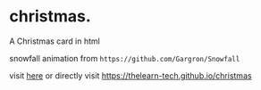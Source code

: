 # christmas.
A Christmas card in html 


snowfall animation from 
`https://github.com/Gargron/Snowfall`

visit [here](https://thelearn-tech.github.io/christmas) or directly visit https://thelearn-tech.github.io/christmas


